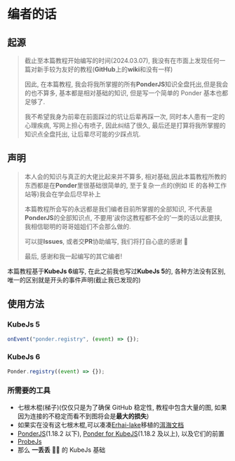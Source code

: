 # 编者的话

## 起源

> 截止至本篇教程开始编写的时间(2024.03.07), 我没有在市面上发现任何一篇对新手较为友好的教程(**GitHub**上的**wiki**和没有一样)
>
> 因此, 在本篇教程, 我会将我所掌握的所有**PonderJS**知识全盘托出,但是我会的也不算多, 基本都是相对基础的知识, 但是写一个简单的 Ponder 基本也都足够了.
>
> 我不希望我身为前辈在前面踩过的坑让后辈再踩一次, 同时本人患有一定的心理疾病, 写网上担心有喷子, 因此纠结了很久, 最后还是打算将我所掌握的知识点全盘托出, 让后辈尽可能的少踩点坑.

## 声明
> 本人会的知识与真正的大佬比起来并不算多, 相对基础,因此本篇教程所教的东西都是在**Ponder**里很基础很简单的, 至于复杂一点的(例如 IE 的各种工作站等)我会在学会后尽早补上
>
> 本篇教程所会写的永远都是我们编者目前所掌握的全部知识, 不代表是**PonderJS**的全部知识点, 不要用'誒你这教程都不全的'一类的话以此要挟, 我相信聪明的哥哥姐姐们不会那么做的.
>
> 可以提**Issues**, 或者交**PR**协助编写, 我们将打自心底的感谢 🙏
>
> 最后, 感谢和我一起编写的其它编者!

本篇教程基于**KubeJs 6**编写, 在此之前我也写过**KubeJs 5**的, 各种方法没有区别, 唯一的区别就是开头的事件声明(截止我已发现的)

## 使用方法

### KubeJs 5

```js
onEvent("ponder.registry", (event) => {});
```

### KubeJs 6

```js
Ponder.registry((event) => {});
```

### 所需要的工具

* 七根木棍(梯子)(仅仅只是为了确保 GitHub 稳定性, 教程中包含大量的图, 如果因为连接的不稳定而看不到图将会是**最大的损失**)
* 如果实在没有这七根木棍,可以凑凑[Erhai-lake](https://github.com/Erhai-lake)移植的[洱海文档](https://docs.elake.top/#/Tutorials/Minecraft/PonderJs-Tutorials/)
* [PonderJS](https://www.mcmod.cn/class/4979.html)(1.18.2 以下), [Ponder for KubeJS](https://www.mcmod.cn/class/7205.html)(1.18.2 及以上), 以及它们的前置
* [ProbeJs](https://www.mcmod.cn/class/6486.html)
* 那么 **一丢丢** 🌌🤏 的 KubeJs 基础
